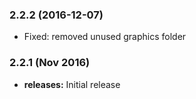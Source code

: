 ### 2.2.2 (2016-12-07)
* Fixed: removed unused graphics folder

### 2.2.1 (Nov 2016)
* **releases:** Initial release



